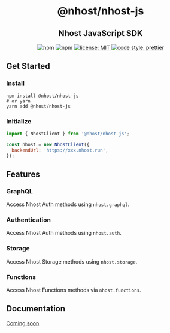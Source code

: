 <h1 align="center">@nhost/nhost-js</h1>
<h2 align="center">Nhost JavaScript SDK</h2>

<p align="center">
  <img alt="npm" src="https://img.shields.io/npm/v/@nhost/nhost-js">
  <img alt="npm" src="https://img.shields.io/npm/dm/@nhost/nhost-js">
  <a href="LICENSE">
    <img src="https://img.shields.io/badge/license-MIT-yellow.svg" alt="license: MIT" />
  </a>
  <a href="https://prettier.io">
    <img src="https://img.shields.io/badge/code_style-prettier-ff69b4.svg" alt="code style: prettier" />
  </a>
</p>

## Get Started

### Install

```
npm install @nhost/nhost-js
# or yarn
yarn add @nhost/nhost-js
```

### Initialize

```js
import { NhostClient } from '@nhost/nhost-js';

const nhost = new NhostClient({
  backendUrl: 'https://xxx.nhost.run',
});
```

## Features

### GraphQL

Access Nhost Auth methods using `nhost.graphql`.

### Authentication

Access Nhost Auth methods using `nhost.auth`.

### Storage

Access Nhost Storage methods using `nhost.storage`.

### Functions

Access Nhost Functions methods via `nhost.functions`.

## Documentation

[Coming soon](https://docs.nhost.io)
